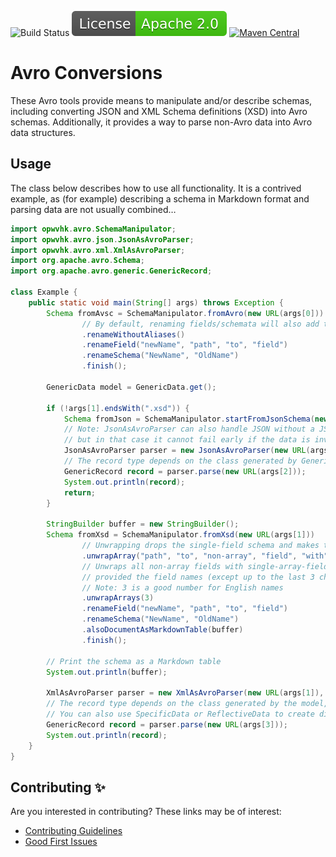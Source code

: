 ![Build Status](https://github.com/opwvhk/avro-conversions/workflows/Java%20CI%20with%20Maven/badge.svg)
[![license](doc/license-APACHE-2.0-brightgreen.svg)](https://www.apache.org/licenses/LICENSE-2.0.html)
[![Maven Central](https://maven-badges.herokuapp.com/maven-central/net.sf.opk/avro-conversions/badge.svg)](https://maven-badges.herokuapp.com/maven-central/net.sf.opk/avro-conversions)

Avro Conversions
================

These Avro tools provide means to manipulate and/or describe schemas, including converting JSON and
XML Schema definitions (XSD) into Avro schemas. Additionally, it provides a way to parse non-Avro
data into Avro data structures.

Usage
-----

The class below describes how to use all functionality. It is a contrived example, as (for example)
describing a schema in Markdown format and parsing data are not usually combined…

```java
import opwvhk.avro.SchemaManipulator;
import opwvhk.avro.json.JsonAsAvroParser;
import opwvhk.avro.xml.XmlAsAvroParser;
import org.apache.avro.Schema;
import org.apache.avro.generic.GenericRecord;

class Example {
	public static void main(String[] args) throws Exception {
		Schema fromAvsc = SchemaManipulator.fromAvro(new URL(args[0]))
				// By default, renaming fields/schemata will also add the old name as an alias.
				.renameWithoutAliases()
				.renameField("newName", "path", "to", "field")
				.renameSchema("NewName", "OldName")
				.finish();

		GenericData model = GenericData.get();

		if (!args[1].endsWith(".xsd")) {
			Schema fromJson = SchemaManipulator.startFromJsonSchema(new URL(args[1])).finish();
            // Note: JsonAsAvroParser can also handle JSON without a JSON schema,
			// but in that case it cannot fail early if the data is invalid
			JsonAsAvroParser parser = new JsonAsAvroParser(new URL(args[1]), fromJson, model);
			// The record type depends on the class generated by GenericData.get() (you can also use SpecificData or ReflectiveData).
			GenericRecord record = parser.parse(new URL(args[2]));
			System.out.println(record);
			return;
		}

		StringBuilder buffer = new StringBuilder();
		Schema fromXsd = SchemaManipulator.fromXsd(new URL(args[1]))
				// Unwrapping drops the single-field schema and makes the schema of its field the schema of the wrapping field.
				.unwrapArray("path", "to", "non-array", "field", "with", "single-element", "schema")
				// Unwraps all non-array fields with single-array-field schemata,
				// provided the field names (except up to the last 3 characters) are the same.
				// Note: 3 is a good number for English names
				.unwrapArrays(3)
				.renameField("newName", "path", "to", "field")
				.renameSchema("NewName", "OldName")
				.alsoDocumentAsMarkdownTable(buffer)
				.finish();

		// Print the schema as a Markdown table
		System.out.println(buffer);

		XmlAsAvroParser parser = new XmlAsAvroParser(new URL(args[1]), args[2], fromXsd, model);
		// The record type depends on the class generated by the model, set to GenericData.get() above.
		// You can also use SpecificData or ReflectiveData to create different record types.
		GenericRecord record = parser.parse(new URL(args[3]));
		System.out.println(record);
	}
}
```

Contributing ✨
---------------

<!--
TODO: uncomment when there are multiple committers
A special thank you to all who contributed! All contributions are sincerely appreciated.

[![Contributors](https://contrib.rocks/image?repo=opwvhk/avro-conversions)](https://github.com/opwvhk/avro-conversions/graphs/contributors)
-->

Are you interested in contributing? These links may be of interest:

* [Contributing Guidelines](CONTRIBUTING.md)
* [Good First Issues](https://github.com/opwvhk/avro-conversions/issues?q=is%3Aopen+is%3Aissue+label%3A%22good+first+issue%22)
